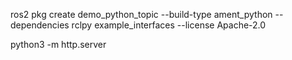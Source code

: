 ros2 pkg create demo_python_topic --build-type ament_python --dependencies rclpy example_interfaces --license Apache-2.0

python3 -m http.server